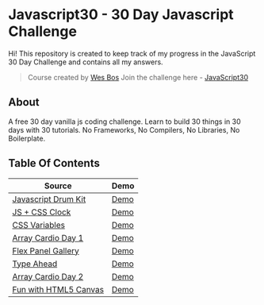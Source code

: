 # Javascript30 - 30 Day Javascript Challenge

Hi!
This repository is created to keep track of my progress in the JavaScript 30 Day Challenge and contains all my answers.

> Course created by [Wes Bos](https://github.com/wesbos) Join the challenge here - [JavaScript30](https://javascript30.com/account)

## About

A free 30 day vanilla js coding challenge. Learn to build 30 things in 30 days with 30 tutorials. No Frameworks, No Compilers, No Libraries, No Boilerplate.

## Table Of Contents

| Source                                                                                                                   | Demo                                                                                          |
| ------------------------------------------------------------------------------------------------------------------------ | --------------------------------------------------------------------------------------------- |
| [Javascript Drum Kit](https://github.com/dogankocadayilar/javascript30/tree/main/01%20-%20Javascript%20Drum%20Kit)       | [Demo](https://dogankocadayilar.github.io/javascript30/01%20-%20Javascript%20Drum%20Kit/)     |
| [JS + CSS Clock](https://github.com/dogankocadayilar/javascript30/tree/main/02%20-%20JS%20and%20CSS%20Clock)             | [Demo](https://dogankocadayilar.github.io/javascript30/02%20-%20JS%20and%20CSS%20Clock/)      |
| [CSS Variables](https://github.com/dogankocadayilar/javascript30/tree/main/03%20-%20CSS%20Variables)                     | [Demo](https://dogankocadayilar.github.io/javascript30/03%20-%20CSS%20Variables/)             |
| [Array Cardio Day 1](https://github.com/dogankocadayilar/javascript30/tree/main/04%20-%20Array%20Cardio%20Day%201)       | [Demo](https://dogankocadayilar.github.io/javascript30/04%20-%20Array%20Cardio%20Day%201/)    |
| [Flex Panel Gallery](https://github.com/dogankocadayilar/javascript30/tree/main/05%20-%20Flex%20Panel%20Gallery)         | [Demo](https://dogankocadayilar.github.io/javascript30/05%20-%20Flex%20Panel%20Gallery/)      |
| [Type Ahead](https://github.com/dogankocadayilar/javascript30/tree/main/06%20-%20Type%20Ahead)                           | [Demo](https://dogankocadayilar.github.io/javascript30/06%20-%20Type%20Ahead/)                |
| [Array Cardio Day 2](https://github.com/dogankocadayilar/javascript30/tree/main/07%20-%20Array%20Cardio%20Day%202)       | [Demo](https://dogankocadayilar.github.io/javascript30/07%20-%20Array%20Cardio%20Day%202/)    |
| [Fun with HTML5 Canvas](https://github.com/dogankocadayilar/javascript30/tree/main/08%20-%20Fun%20with%20HTML5%20Canvas) | [Demo](https://dogankocadayilar.github.io/javascript30/08%20-%20Fun%20with%20HTML5%20Canvas/) |
